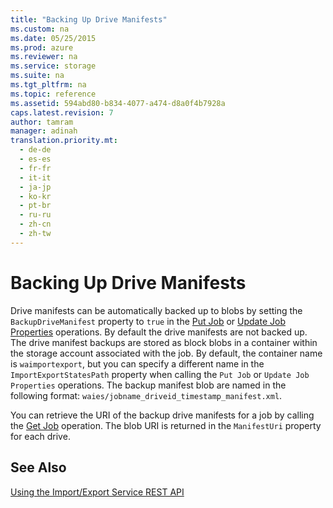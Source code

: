 ```yaml
---
title: "Backing Up Drive Manifests"
ms.custom: na
ms.date: 05/25/2015
ms.prod: azure
ms.reviewer: na
ms.service: storage
ms.suite: na
ms.tgt_pltfrm: na
ms.topic: reference
ms.assetid: 594abd80-b834-4077-a474-d8a0f4b7928a
caps.latest.revision: 7
author: tamram
manager: adinah
translation.priority.mt: 
  - de-de
  - es-es
  - fr-fr
  - it-it
  - ja-jp
  - ko-kr
  - pt-br
  - ru-ru
  - zh-cn
  - zh-tw
---
```

# Backing Up Drive Manifests
Drive manifests can be automatically backed up to blobs by setting the `BackupDriveManifest` property to `true` in the [Put Job](../rest-conceptual/Put-Job.md) or [Update Job Properties](../rest-conceptual/Update-Job-Properties.md) operations. By default the drive manifests are not backed up. The drive manifest backups are stored as block blobs in a container within the storage account associated with the job. By default, the container name is `waimportexport`, but you can specify a different name in the `ImportExportStatesPath` property when calling the `Put Job` or `Update Job Properties` operations. The backup manifest blob are named in the following format: `waies/jobname_driveid_timestamp_manifest.xml`.  
  
 You can retrieve the URI of the backup drive manifests for a job by calling the [Get Job](../rest-conceptual/Get-Job3.md) operation. The blob URI is returned in the `ManifestUri` property for each drive.  
  
## See Also  
 [Using the Import/Export Service REST API](../rest-conceptual/Using-the-Azure-Import-Export-Service-REST-API.md)